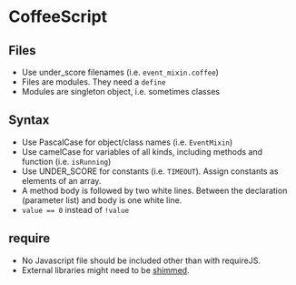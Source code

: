 # CoffeeScript

## Files
* Use under_score filenames (i.e. `event_mixin.coffee`)
* Files are modules. They need a `define`
* Modules are singleton object, i.e. sometimes classes

## Syntax
* Use PascalCase for object/class names (i.e. `EventMixin`)
* Use camelCase for variables of all kinds, including methods and function (i.e. `isRunning`)
* Use UNDER_SCORE for constants (i.e. `TIMEOUT`). Assign constants as elements of an array.
* A method body is followed by two white lines. Between the declaration (parameter list) and body is one white line.
* `value == 0` instead of `!value`


## require
* No Javascript file should be included other than with requireJS.
* External libraries might need to be [shimmed](http://requirejs.org/docs/api.html#config-shim).




